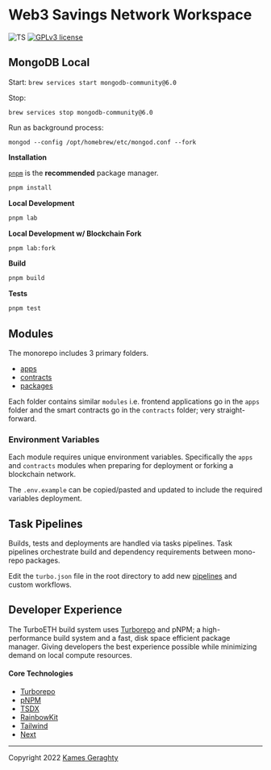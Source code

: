 # Web3 Savings Network Workspace

![TS](https://badgen.net/badge/-/TypeScript?icon=typescript&label&labelColor=blue&color=555555)
[![GPLv3 license](https://img.shields.io/badge/License-MIT-blue.svg)](http://perso.crans.org/besson/LICENSE.html)

## MongoDB Local

Start:
`brew services start mongodb-community@6.0`

Stop:

`brew services stop mongodb-community@6.0`

Run as background process:

`mongod --config /opt/homebrew/etc/mongod.conf --fork`

**Installation**

[`pnpm`](https://pnpm.io/) is the **recommended** package manager.

```sh
pnpm install
```

**Local Development**

```sh
pnpm lab
```

**Local Development w/ Blockchain Fork**

```sh
pnpm lab:fork
```

**Build**

```sh
pnpm build
```

**Tests**

```sh
pnpm test
```

## Modules

The monorepo includes 3 primary folders.

- [apps](https://github.com/turbo-eth/turbo-eth/tree/main/apps)
- [contracts](https://github.com/turbo-eth/turbo-eth/tree/main/contracts)
- [packages](https://github.com/turbo-eth/turbo-eth/tree/main/packages)

Each folder contains similar `modules` i.e. frontend applications go in the `apps` folder and the smart contracts go in the `contracts` folder; very straight-forward.

### Environment Variables

Each module requires unique environment variables. Specifically the `apps` and `contracts` modules when preparing for deployment or forking a blockchain network.

The `.env.example` can be copied/pasted and updated to include the required variables deployment.

## Task Pipelines

Builds, tests and deployments are handled via tasks pipelines. Task pipelines orchestrate build and dependency requirements between mono-repo packages.

Edit the `turbo.json` file in the root directory to add new [pipelines](https://turborepo.org/docs/core-concepts/pipelines) and custom workflows.

## Developer Experience

The TurboETH build system uses [Turborepo](https://turborepo.org/) and pNPM; a high-performance build system and a fast, disk space efficient package manager. Giving developers the best experience possible while minimizing demand on local compute resources.

#### Core Technologies

- [Turborepo](https://turborepo.org/docs)
- [pNPM](https://pnpm.io/)
- [TSDX](https://tsdx.io/)
- [RainbowKit](https://www.rainbowkit.com/)
- [Tailwind](https://tailwindui.com/)
- [Next](https://nextjs.org/)

<hr />

Copyright 2022 [Kames Geraghty](https://kames.me)
